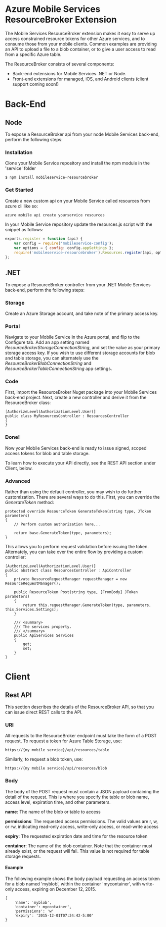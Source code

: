 Azure Mobile Services ResourceBroker Extension
====================================

The Mobile Services ResourceBroker extension makes it easy to serve up access constrained resource tokens for other Azure services, and to consume those from your mobile clients. Common examples are providing an API to upload a file to a blob container, or to give a user access to read from a specific Azure table.

The ResourceBroker consists of several components:

* Back-end extensions for Mobile Services .NET or Node.
* Front-end extensions for managed, iOS, and Android clients (client support coming soon!)

# Back-End #
## Node ##
To expose a ResourceBroker api from your node Mobile Services back-end, perform the following steps:

### Installation ###
Clone your Mobile Service repository and install the npm module in the 'service' folder

    $ npm install mobileservice-resourcebroker
    
### Get Started ###

Create a new custom api on your Mobile Service called resources from azure cli like so:
```js
azure mobile api create yourservice resources
```
In your Mobile Service repository update the resources.js script with the snippet as follows:
```js
exports.register = function (api) {
	var config = require('mobileservice-config');
	var options = { config: config.appSettings };
    require('mobileservice-resourcebroker').Resources.register(api, options);
};
```

## .NET ##
To expose a ResourceBroker controller from your .NET Mobile Services back-end, perform the following steps:

### Storage ###

Create an Azure Storage account, and take note of the primary access key.

### Portal ###

Navigate to your Mobile Service in the Azure portal, and flip to the Configure tab. Add an app setting named *ResourceBrokerStorageConnectionString*, and set the value as your primary storage access key. If you wish to use different storage accounts for blob and table storage, you can alternately use the *ResourceBrokerBlobConnectionString* and *ResourceBrokerTableConnectionString* app settings.

### Code ###

First, import the ResourceBroker Nuget package into your Mobile Services back-end project. Next, create a new controller and derive it from the ResourceBroker class:
    
    [AuthorizeLevel(AuthorizationLevel.User)]
    public class MyResourcesController : ResourcesController
    {
    }

### Done! ###

Now your Mobile Services back-end is ready to issue signed, scoped access tokens for blob and table storage. 

To learn how to execute your API directly, see the REST API section under Client, below.

### Advanced ###

Rather than using the default controller, you may wish to do further customization. There are several ways to do this. First, you can override the *GenerateToken* method:

    protected override ResourceToken GenerateToken(string type, JToken parameters)
    {
        // Perform custom authorization here...

        return base.GenerateToken(type, parameters);
    }
  
This allows you to perform request validation before issuing the token. Alternately, you can take over the entire flow by providing a custom controller:

    [AuthorizeLevel(AuthorizationLevel.User)]
    public abstract class ResourcesController : ApiController
    {
        private ResourceRequestManager requestManager = new ResourceRequestManager();

        public ResourceToken Post(string type, [FromBody] JToken parameters)
        {
            return this.requestManager.GenerateToken(type, parameters, this.Services.Settings);
        }

        /// <summary>
        /// The services property.
        /// </summary>
        public ApiServices Services
        {
            get;
            set;
        }
    }


# Client #

## Rest API ##

This section describes the details of the ResourceBroker API, so that you can issue direct REST calls to the API.

### URI ###

All requests to the ResourceBroker endpoint must take the form of a POST request. To request a token for Azure Table Storage, use:

    https://{my mobile service}/api/resources/table

Similarly, to request a blob token, use:

    https://{my mobile service}/api/resources/blob

### Body ###

The body of the POST request must contain a JSON payload containing the detail of the request. This is where you specify the table or blob name, access level, expiration time, and other parameters.

**name**: The name of the blob or table to access

**permissions**: The requested access permissions. The valid values are r, w, or rw, indicating read-only access, write-only access, or read-write access

**expiry**: The requested expiration date and time for the resource token

**container**: The name of the blob container. Note that the container must already exist, or the request will fail. This value is not required for table storage requests.

#### Example ####

The following example shows the body payload requesting an access token for a blob named 'myblob', within the container 'mycontainer', with write-only access, expiring on December 12, 2015.

    {
	    'name': 'myblob',
	    'container': mycontainer',
	    'permissions': 'w'
        'expiry': '2015-12-01T07:34:42-5:00'
	}